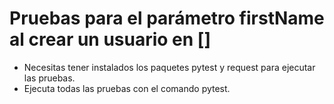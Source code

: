﻿# Pruebas para el parámetro firstName al crear un usuario en []
- Necesitas tener instalados los paquetes pytest y request para ejecutar las pruebas.
- Ejecuta todas las pruebas con el comando pytest.


